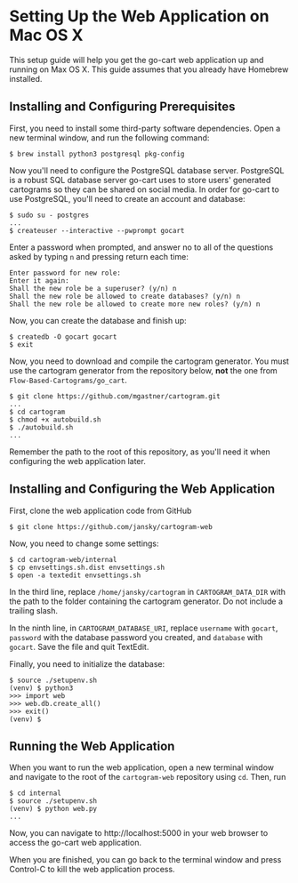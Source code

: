 <h1>Setting Up the Web Application on Mac OS X</h1>

<p>This setup guide will help you get the go-cart web application up and running on Max OS X. This guide assumes that you already have Homebrew installed.</p>

<h2>Installing and Configuring Prerequisites</h2>

<p>First, you need to install some third-party software dependencies. Open a new terminal window, and run the following command:</p>

<pre><code>$ brew install python3 postgresql pkg-config
</code></pre>

<p>Now you'll need to configure the PostgreSQL database server. PostgreSQL is a robust SQL database server go-cart uses to store users' generated cartograms so they can be shared on social media. In order for go-cart to use PostgreSQL, you'll need to create an account and database:</p>

<pre><code>$ sudo su - postgres
...
$ createuser --interactive --pwprompt gocart
</code></pre>

<p>Enter a password when prompted, and answer no to all of the questions asked by typing <code>n</code> and pressing return each time:</p>

<pre><code>Enter password for new role: 
Enter it again: 
Shall the new role be a superuser? (y/n) n
Shall the new role be allowed to create databases? (y/n) n
Shall the new role be allowed to create more new roles? (y/n) n
</code></pre>

<p>Now, you can create the database and finish up:</p>

<pre><code>$ createdb -O gocart gocart
$ exit
</code></pre>

<p>Now, you need to download and compile the cartogram generator. You must use the cartogram generator from the repository below, <strong>not</strong> the one from <code>Flow-Based-Cartograms/go_cart</code>.</p>

<pre><code>$ git clone https://github.com/mgastner/cartogram.git
...
$ cd cartogram
$ chmod +x autobuild.sh
$ ./autobuild.sh
...
</code></pre>

<p>Remember the path to the root of this repository, as you'll need it when configuring the web application later.</p>

<h2>Installing and Configuring the Web Application</h2>

<p>First, clone the web application code from GitHub</p>

<pre><code>$ git clone https://github.com/jansky/cartogram-web
</code></pre>

<p>Now, you need to change some settings:</p>

<pre><code>$ cd cartogram-web/internal
$ cp envsettings.sh.dist envsettings.sh
$ open -a textedit envsettings.sh
</code></pre>

<p>In the third line, replace <code>/home/jansky/cartogram</code> in <code>CARTOGRAM_DATA_DIR</code> with the path to the folder containing the cartogram generator. Do not include a trailing slash.</p>

<p>In the ninth line, in <code>CARTOGRAM_DATABASE_URI</code>, replace <code>username</code> with <code>gocart</code>, <code>password</code> with the database password you created, and <code>database</code> with <code>gocart</code>. Save the file and quit TextEdit.</p>

<p>Finally, you need to initialize the database:</p>

<pre><code>$ source ./setupenv.sh
(venv) $ python3
&gt;&gt;&gt; import web
&gt;&gt;&gt; web.db.create_all()
&gt;&gt;&gt; exit()
(venv) $
</code></pre>

<h2>Running the Web Application</h2>

<p>When you want to run the web application, open a new terminal window and navigate to the root of the <code>cartogram-web</code> repository using <code>cd</code>. Then, run</p>

<pre><code>$ cd internal
$ source ./setupenv.sh
(venv) $ python web.py
...
</code></pre>

<p>Now, you can navigate to http://localhost:5000 in your web browser to access the go-cart web application. </p>

<p>When you are finished, you can go back to the terminal window and press Control-C to kill the web application process.</p>
